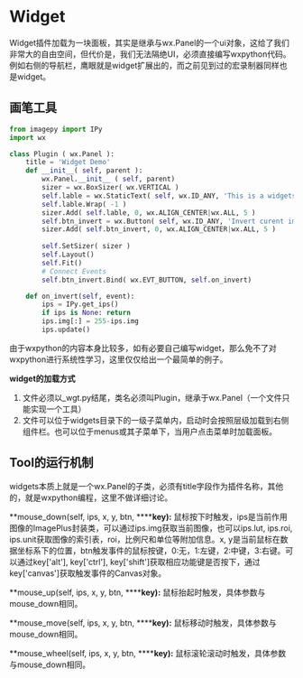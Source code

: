 # <span id = "Widget">Widget</span>

Widget插件加载为一块面板，其实是继承与wx.Panel的一个ui对象，这给了我们非常大的自由空间，但代价是，我们无法隔绝UI，必须直接编写wxpython代码。例如右侧的导航栏，鹰眼就是widget扩展出的，而之前见到过的宏录制器同样也是widget。



## <span id = "画笔工具">画笔工具</span>

```python
from imagepy import IPy
import wx

class Plugin ( wx.Panel ):
	title = 'Widget Demo'
	def __init__( self, parent ):
		wx.Panel.__init__ ( self, parent)
		sizer = wx.BoxSizer( wx.VERTICAL )
		self.lable = wx.StaticText( self, wx.ID_ANY, 'This is a widgets demo')
		self.lable.Wrap( -1 )
		sizer.Add( self.lable, 0, wx.ALIGN_CENTER|wx.ALL, 5 )
		self.btn_invert = wx.Button( self, wx.ID_ANY, 'Invert curent image')
		sizer.Add( self.btn_invert, 0, wx.ALIGN_CENTER|wx.ALL, 5 )
		
		self.SetSizer( sizer )
		self.Layout()
		self.Fit()
		# Connect Events
		self.btn_invert.Bind( wx.EVT_BUTTON, self.on_invert)

	def on_invert(self, event):
		ips = IPy.get_ips()
		if ips is None: return
		ips.img[:] = 255-ips.img
		ips.update()
```

由于wxpython的内容本身比较多，如有必要自己编写widget，那么免不了对wxpython进行系统性学习，这里仅仅给出一个最简单的例子。



**widget的加载方式**

1. 文件必须以_wgt.py结尾，类名必须叫Plugin，继承于wx.Panel（一个文件只能实现一个工具）
2. 文件可以位于widgets目录下的一级子菜单内，启动时会按照层级加载到右侧组件栏。也可以位于menus或其子菜单下，当用户点击菜单时加载面板。



## <span id = "Tool的运行机制">Tool的运行机制</span>

widgets本质上就是一个wx.Panel的子类，必须有title字段作为插件名称，其他的，就是wxpython编程，这里不做详细讨论。

**mouse_down(self, ips, x, y, btn, ******key):** 鼠标按下时触发，ips是当前作用图像的ImagePlus封装类，可以通过ips.img获取当前图像，也可以ips.lut, ips.roi, ips.unit获取图像的索引表，roi，比例尺和单位等附加信息。x, y是当前鼠标在数据坐标系下的位置，btn触发事件的鼠标按键，0:无，1:左键，2:中键，3:右键。可以通过key['alt'], key['ctrl'], key['shift']获取相应功能键是否按下，通过key['canvas']获取触发事件的Canvas对象。

**mouse_up(self, ips, x, y, btn, ******key):** 鼠标抬起时触发，具体参数与mouse_down相同。

**mouse_move(self, ips, x, y, btn, ******key):** 鼠标移动时触发，具体参数与mouse_down相同。

**mouse_wheel(self, ips, x, y, btn, ******key):** 鼠标滚轮滚动时触发，具体参数与mouse_down相同。

